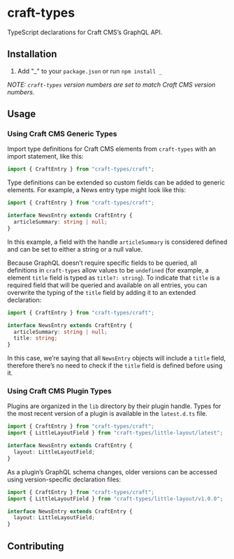 # craft-types
TypeScript declarations for Craft CMS’s GraphQL API.

## Installation
[//]: # "todo updated with npm package name"
1. Add "_" to your `package.json` or run `npm install _`

_NOTE: `craft-types` version numbers are set to match Craft CMS version numbers._

## Usage
### Using Craft CMS Generic Types
Import type definitions for Craft CMS elements from `craft-types` with an import statement, like this:

```typescript
import { CraftEntry } from "craft-types/craft";
```

Type definitions can be extended so custom fields can be added to generic elements. For example, a News entry type might look like this:

```typescript
import { CraftEntry } from "craft-types/craft";

interface NewsEntry extends CraftEntry {
  articleSummary: string | null;
}
```

In this example, a field with the handle `articleSummary` is considered defined and can be set to either a string or a null value.

Because GraphQL doesn’t require specific fields to be queried, all definitions in `craft-types` allow values to be `undefined` (for example, a element `title` field is typed as  `title?: string`). To indicate that `title` is a required field that will be queried and available on all entries, you can overwrite the typing of the `title` field by adding it to an extended declaration:

```typescript
import { CraftEntry } from "craft-types/craft";

interface NewsEntry extends CraftEntry {
  articleSummary: string | null;
  title: string;
}
```

In this case, we’re saying that all `NewsEntry` objects will include a `title` field, therefore there’s no need to check if the `title` field is defined before using it.

### Using Craft CMS Plugin Types

Plugins are organized in the `lib` directory by their plugin handle. Types for the most recent version of a plugin is available in the `latest.d.ts` file.

```typescript
import { CraftEntry } from "craft-types/craft";
import { LittleLayoutField } from "craft-types/little-layout/latest";

interface NewsEntry extends CraftEntry {
  layout: LittleLayoutField;
}
```

As a plugin’s GraphQL schema changes, older versions can be accessed using version-specific declaration files:

```typescript
import { CraftEntry } from "craft-types/craft";
import { LittleLayoutField } from "craft-types/little-layout/v1.0.0";

interface NewsEntry extends CraftEntry {
  layout: LittleLayoutField;
}
```

## Contributing
[//]: # "todo add Contributing"